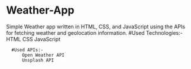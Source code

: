# Weather-App
Simple Weather app written in HTML, CSS, and JavaScript using the APIs for fetching weather and geolocation information.
        #Used Technologies:-
                    HTML
                    CSS
                    JavaScript

      #Used APIs:-
          Open Weather API
          Unsplash API

